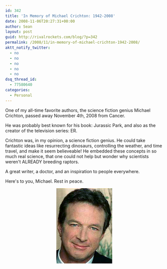 ```yaml
---
id: 342
title: 'In Memory of Michael Crichton: 1942-2008'
date: 2008-11-06T20:27:31+00:00
author: Sean
layout: post
guid: http://rivalrockets.com/blog/?p=342
permalink: /2008/11/in-memory-of-michael-crichton-1942-2008/
aktt_notify_twitter:
  - no
  - no
  - no
  - no
  - no
dsq_thread_id:
  - 77580640
categories:
  - Personal
---
```

One of my all-time favorite authors, the science fiction genius Michael Crichton,  passed away November 4th, 2008 from Cancer.

He was probably best known for his book: Jurassic Park, and also as the creator of the television series: ER.

Crichton was, in my opinion, a science fiction genius.  He could take fantastic ideas like resurrecting dinosaurs, controlling the weather, and time travel, and make it seem believeable!  He embedded these concepts in so much real science, that one could not help but wonder why scientists weren't ALREADY breeding raptors.

A great writer, a doctor, and an inspiration to people everywhere.

Here's to you, Michael.  Rest in peace.

<p style="text-align: center;">
  <img class="size-medium wp-image-345 aligncenter" src="/content/2008/11/mcrichton2.jpg" alt="" width="178" height="240" />
</p>